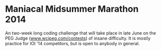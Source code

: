 Maniacal Midsummer Marathon 2014
=================
An two-week long coding challenge that will take place in late June on the PEG Judge (www.wcipeg.com/contests) of insane difficulty. It is mostly practice for IOI '14 competitors, but is open to anybody in general.
